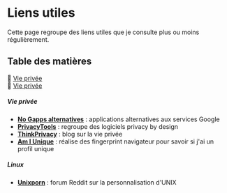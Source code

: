 # Liens utiles

Cette page regroupe des liens utiles que je consulte plus ou moins régulièrement.

## Table des matières

:small_orange_diamond: [Vie privée](#section-vie-privee)  
:small_orange_diamond: [Vie privée](#section-linux)  

<div id='section-vie-privee'/>

##### Vie privée

* **[No Gapps alternatives](https://shadow53.com/android/no-gapps/alternatives)** : applications alternatives aux services Google
* **[PrivacyTools](https://www.privacytools.io/)** : regroupe des logiciels privacy by design
* **[ThinkPrivacy](https://www.thinkprivacy.ch)** : blog sur la vie privée
* **[Am I Unique](https://amiunique.org)** : réalise des fingerprint navigateur pour savoir si j'ai un profil unique

<div id='section-linux'/>

##### Linux

* **[Unixporn](https://www.reddit.com/r/unixporn/)** : forum Reddit sur la personnalisation d'UNIX